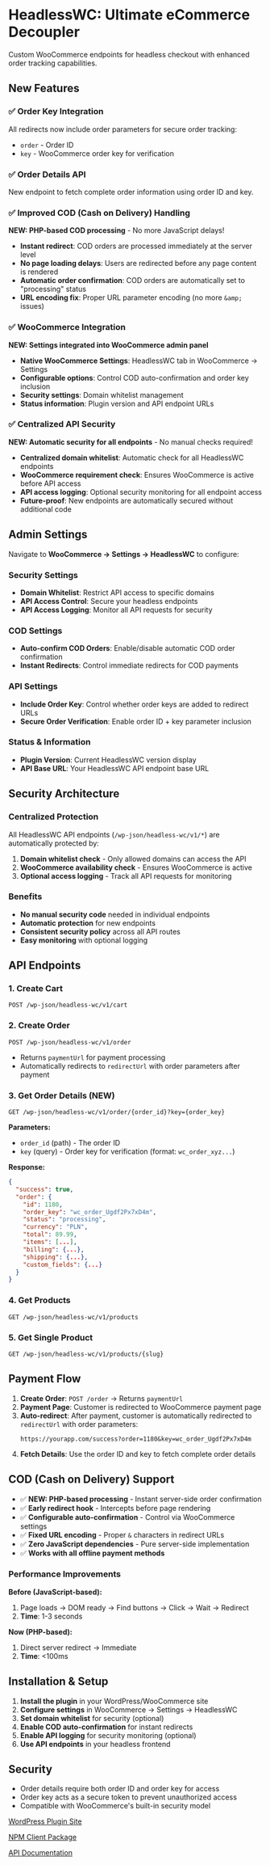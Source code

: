 # HeadlessWC: Ultimate eCommerce Decoupler

Custom WooCommerce endpoints for headless checkout with enhanced order tracking capabilities.

## New Features

### ✅ Order Key Integration

All redirects now include order parameters for secure order tracking:

- `order` - Order ID
- `key` - WooCommerce order key for verification

### ✅ Order Details API

New endpoint to fetch complete order information using order ID and key.

### ✅ Improved COD (Cash on Delivery) Handling

**NEW: PHP-based COD processing** - No more JavaScript delays!

- **Instant redirect**: COD orders are processed immediately at the server level
- **No page loading delays**: Users are redirected before any page content is rendered
- **Automatic order confirmation**: COD orders are automatically set to "processing" status
- **URL encoding fix**: Proper URL parameter encoding (no more `&amp;` issues)

### ✅ WooCommerce Integration

**NEW: Settings integrated into WooCommerce admin panel**

- **Native WooCommerce Settings**: HeadlessWC tab in WooCommerce → Settings
- **Configurable options**: Control COD auto-confirmation and order key inclusion
- **Security settings**: Domain whitelist management
- **Status information**: Plugin version and API endpoint URLs

### ✅ Centralized API Security

**NEW: Automatic security for all endpoints** - No manual checks required!

- **Centralized domain whitelist**: Automatic check for all HeadlessWC endpoints
- **WooCommerce requirement check**: Ensures WooCommerce is active before API access
- **API access logging**: Optional security monitoring for all endpoint access
- **Future-proof**: New endpoints are automatically secured without additional code

## Admin Settings

Navigate to **WooCommerce → Settings → HeadlessWC** to configure:

### Security Settings

- **Domain Whitelist**: Restrict API access to specific domains
- **API Access Control**: Secure your headless endpoints
- **API Access Logging**: Monitor all API requests for security

### COD Settings

- **Auto-confirm COD Orders**: Enable/disable automatic COD order confirmation
- **Instant Redirects**: Control immediate redirects for COD payments

### API Settings

- **Include Order Key**: Control whether order keys are added to redirect URLs
- **Secure Order Verification**: Enable order ID + key parameter inclusion

### Status & Information

- **Plugin Version**: Current HeadlessWC version display
- **API Base URL**: Your HeadlessWC API endpoint base URL

## Security Architecture

### Centralized Protection

All HeadlessWC API endpoints (`/wp-json/headless-wc/v1/*`) are automatically protected by:

1. **Domain whitelist check** - Only allowed domains can access the API
2. **WooCommerce availability check** - Ensures WooCommerce is active
3. **Optional access logging** - Track all API requests for monitoring

### Benefits

- **No manual security code** needed in individual endpoints
- **Automatic protection** for new endpoints
- **Consistent security policy** across all API routes
- **Easy monitoring** with optional logging

## API Endpoints

### 1. Create Cart

`POST /wp-json/headless-wc/v1/cart`

### 2. Create Order

`POST /wp-json/headless-wc/v1/order`

- Returns `paymentUrl` for payment processing
- Automatically redirects to `redirectUrl` with order parameters after payment

### 3. Get Order Details (NEW)

`GET /wp-json/headless-wc/v1/order/{order_id}?key={order_key}`

**Parameters:**

- `order_id` (path) - The order ID
- `key` (query) - Order key for verification (format: `wc_order_xyz...`)

**Response:**

```json
{
  "success": true,
  "order": {
    "id": 1180,
    "order_key": "wc_order_Ugdf2Px7xD4m",
    "status": "processing",
    "currency": "PLN",
    "total": 89.99,
    "items": [...],
    "billing": {...},
    "shipping": {...},
    "custom_fields": {...}
  }
}
```

### 4. Get Products

`GET /wp-json/headless-wc/v1/products`

### 5. Get Single Product

`GET /wp-json/headless-wc/v1/products/{slug}`

## Payment Flow

1. **Create Order**: `POST /order` → Returns `paymentUrl`
2. **Payment Page**: Customer is redirected to WooCommerce payment page
3. **Auto-redirect**: After payment, customer is automatically redirected to `redirectUrl` with order parameters:
   ```
   https://yourapp.com/success?order=1180&key=wc_order_Ugdf2Px7xD4m
   ```
4. **Fetch Details**: Use the order ID and key to fetch complete order details

## COD (Cash on Delivery) Support

- ✅ **NEW: PHP-based processing** - Instant server-side order confirmation
- ✅ **Early redirect hook** - Intercepts before page rendering
- ✅ **Configurable auto-confirmation** - Control via WooCommerce settings
- ✅ **Fixed URL encoding** - Proper `&` characters in redirect URLs
- ✅ **Zero JavaScript dependencies** - Pure server-side implementation
- ✅ **Works with all offline payment methods**

### Performance Improvements

**Before (JavaScript-based):**

1. Page loads → DOM ready → Find buttons → Click → Wait → Redirect
2. **Time**: 1-3 seconds

**Now (PHP-based):**

1. Direct server redirect → Immediate
2. **Time**: <100ms

## Installation & Setup

1. **Install the plugin** in your WordPress/WooCommerce site
2. **Configure settings** in WooCommerce → Settings → HeadlessWC
3. **Set domain whitelist** for security (optional)
4. **Enable COD auto-confirmation** for instant redirects
5. **Enable API logging** for security monitoring (optional)
6. **Use API endpoints** in your headless frontend

## Security

- Order details require both order ID and order key for access
- Order key acts as a secure token to prevent unauthorized access
- Compatible with WooCommerce's built-in security model

[WordPress Plugin Site](https://wordpress.org/plugins/headless-wc/)

[NPM Client Package](https://www.npmjs.com/package/headless-wc-client)

[API Documentation](https://dawidw5219.github.io/headless-wc/)
